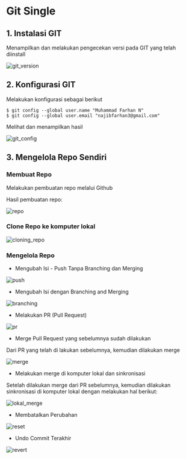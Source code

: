 # Git Single

## 1. Instalasi GIT

Menampilkan dan melakukan pengecekan versi pada GIT yang telah diinstall

![git_version](gambar-01.png)

## 2. Konfigurasi GIT

Melakukan konfigurasi sebagai berikut

```
$ git config --global user.name "Muhammad Farhan N"
$ git config --global user.email "najibfarhan3@gmail.com"
```

Melihat dan menampilkan hasil

![git_config](gambar-02.png)

## 3. Mengelola Repo Sendiri

### Membuat Repo

Melakukan pembuatan repo melalui Github

Hasil pembuatan repo:

![repo](gambar-03-repo.png)

### Clone Repo ke komputer lokal

![cloning_repo](gambar-03-cloning.png)

### Mengelola Repo

- Mengubah Isi - Push Tanpa Branching dan Merging

![push](gambar-03-push.png)

- Mengubah Isi dengan Branching and Merging

![branching](gambar-03-branching.png)

- Melakukan PR (Pull Request)

![pr](gambar-03-pr.png)

- Merge Pull Request yang sebelumnya sudah dilakukan

Dari PR yang telah di lakukan sebelumnya, kemudian dilakukan merge

![merge](gambar-03-merge.png)

- Melakukan merge di komputer lokal dan sinkronisasi

Setelah dilakukan merge dari PR sebelumnya, kemudian dilakukan sinkronisasi di komputer lokal dengan melakukan hal berikut:

![lokal_merge](gambar-03-merge-lokal.png)

- Membatalkan Perubahan

![reset](gambar-03-reset.png)

- Undo Commit Terakhir

![revert](gambar-03-editcontent.png)

